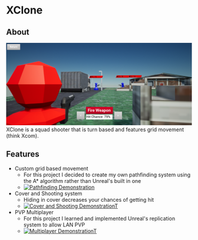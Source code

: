 # XClone
## About
![Screenshot](Xclonescreenshot1.PNG)
XClone is a squad shooter that is turn based and features grid movement (think Xcom).
## Features
 * Custom grid based movement
   * For this project I decided to create my own pathfinding system using the A* algorithm rather than Unreal's built in one
   * [![Pathfinding Demonstration](http://img.youtube.com/vi/dYC7ewOR1ZQ/0.jpg)](https://youtu.be/dYC7ewOR1ZQ "Pathfinding Demonstration")
 * Cover and Shooting system
   * Hiding in cover decreases your chances of getting hit
   * [![Cover and Shooting DemonstrationT](http://img.youtube.com/vi/VApyQGG5J9g/0.jpg)](https://youtu.be/VApyQGG5J9g "Cover and Shooting Demonstration")
 * PVP Multiplayer
   * For this project I learned and implemented Unreal's replication system to allow LAN PVP
   * [![Multiplayer DemonstrationT](http://img.youtube.com/vi/lvXqA2Bqfpw/0.jpg)](https://youtu.be/lvXqA2Bqfpw "Multiplayer Demonstration")
